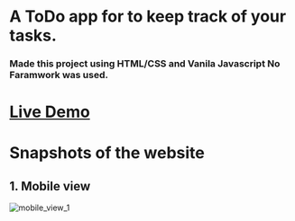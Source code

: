 # A ToDo app for to keep track of your tasks.

### Made this project using HTML/CSS and Vanila Javascript No Faramwork was used.

# [Live Demo](https://ddepu11.github.io/todo_app/)

# Snapshots of the website

## 1. Mobile view

![mobile_view_1]()